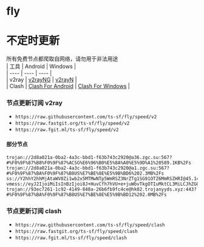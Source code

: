 # fly
# 不定时更新
所有免费节点都爬取自网络，请勿用于非法用途  
|  工具  | Android  | Windows  |  
|  ----  | ----   | ----  |  
| v2ray  | [v2rayNG](https://github.com/2dust/v2rayNG/releases) | [v2rayN](https://github.com/2dust/v2rayN/releases) |  
| Clash  | [Clash For Android](https://github.com/Kr328/ClashForAndroid/releases) | [Clash For Windows](https://github.com/Fndroid/clash_for_windows_pkg/releases) | 
  
### 节点更新订阅  v2ray
- `https://raw.githubusercontent.com/ts-sf/fly/speed/v2`  
- `https://raw.fastgit.org/ts-sf/fly/speed/v2`  
- `https://raw.fgit.ml/ts-sf/fly/speed/v2`  
#### 部分节点  
``` 
trojan://2d8a021a-0ba2-4a3c-bbd1-f63b743c2920@a36.zgc.su:567?#%F0%9F%87%B8%F0%9F%87%ACSG%E6%96%B0%E5%8A%A0%E5%9D%A1%20589.1KB%2Fs
trojan://2d8a021a-0ba2-4a3c-bbd1-f63b743c2920@a1.zgc.su:567?#%F0%9F%87%BA%F0%9F%87%B8US%E7%BE%8E%E5%9B%BD6%202.3MB%2Fs
ss://Y2hhY2hhMjAtaWV0Zi1wb2x5MTMwNTp5WmRSZ3NrZTg1SG91OTZ6MmRSZHRI@45.144.30.202:28490#%F0%9F%87%BA%F0%9F%87%B8US%E7%BE%8E%E5%9B%BD8%2050.3KB%2Fs
vmess://eyJ2IjoiMiIsInBzIjoi8J+HuvCfh7hVU+e+juWbvTkgOTIuMktCL3MiLCJhZGQiOiIxNTQuMjYuMTU3LjI0NCIsInBvcnQiOiI4MCIsImlkIjoiNTk1MTdlMGItYWUxYy00MWQzLTljNDQtYzQ0Y2VhNmY3NTQ2IiwiYWlkIjoiMCIsInNjeSI6ImF1dG8iLCJuZXQiOiJ3cyIsInR5cGUiOiJub25lIiwiaG9zdCI6ImludGVybmV0LmxpZmUuY29tLmJ5IiwicGF0aCI6Ii90YWtlc2hpLndpa2kiLCJ0bHMiOiIiLCJzbmkiOiIiLCJ0ZXN0X25hbWUiOiJVU+e+juWbvTkifQ==
trojan://93ec7261-1c92-4149-848a-26b6fb9fc4ce@hk02.trojanyyds.xyz:443?#%F0%9F%87%BA%F0%9F%87%B8US%E7%BE%8E%E5%9B%BD12%202.0MB%2Fs
```
### 节点更新订阅  clash
- `https://raw.githubusercontent.com/ts-sf/fly/speed/clash`  
- `https://raw.fastgit.org/ts-sf/fly/speed/clash`  
- `https://raw.fgit.ml/ts-sf/fly/speed/clash`  


